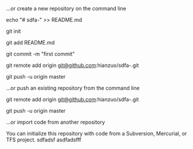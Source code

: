 …or create a new repository on the command line

echo "# sdfa-" >> README.md

git init

git add README.md

git commit -m "first commit"

git remote add origin git@github.com:hianzuo/sdfa-.git

git push -u origin master

…or push an existing repository from the command line


git remote add origin git@github.com:hianzuo/sdfa-.git

git push -u origin master

…or import code from another repository

You can initialize this repository with code from a Subversion, Mercurial, or TFS project.
sdfadsf
asdfadsfff
